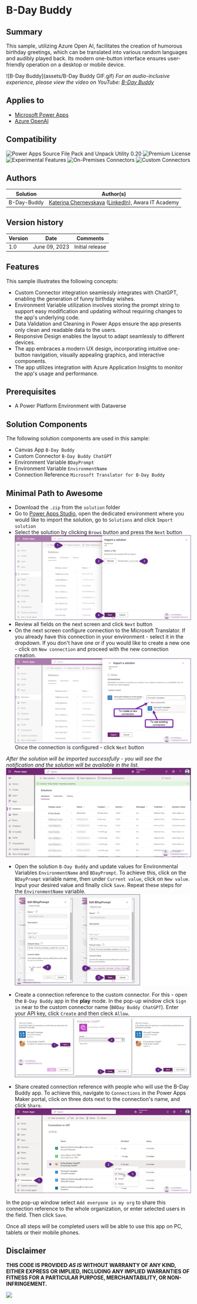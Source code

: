 # B-Day Buddy

## Summary

This sample, utilizing Azure Open AI, facilitates the creation of humorous birthday greetings, which can be translated into various random languages and audibly played back. Its modern one-button interface ensures user-friendly operation on a desktop or mobile device.

![B-Day Buddy](assets/B-Day Buddy GIF.gif)
*For an audio-inclusive experience, please view the video on YouTube: [B-Day Buddy](https://youtu.be/Qvaa4iAy6LQ)*

## Applies to

* [Microsoft Power Apps](https://docs.microsoft.com/powerapps/)
* [Azure OpenAI](https://learn.microsoft.com/en-us/azure/cognitive-services/openai/)

## Compatibility

![Power Apps Source File Pack and Unpack Utility 0.20](https://img.shields.io/badge/Packing%20Tool-0.20-green.svg)
![Premium License](https://img.shields.io/badge/Premium%20License-Required-red.svg "Premium license required")
![Experimental Features](https://img.shields.io/badge/Experimental%20Features-No-green.svg "Does not rely on experimental features")
![On-Premises Connectors](https://img.shields.io/badge/On--Premises%20Connectors-No-green.svg "Does not use on-premise connectors")
![Custom Connectors](https://img.shields.io/badge/Custom%20Connectors-Required-red.svg "Use custom connectors")

## Authors

Solution|Author(s)
--------|---------
B-Day-Buddy | [Katerina Chernevskaya](https://github.com/Katerina-Chernevskaya) ([LinkedIn](https://www.linkedin.com/in/katerinachernevskaya/)), Awara IT Academy

## Version history

Version|Date|Comments
-------|----|--------
1.0|June 09, 2023|Initial release

## Features

This sample illustrates the following concepts:

* Custom Connector integration seamlessly integrates with ChatGPT, enabling the generation of funny birthday wishes.
* Environment Variable utilization involves storing the prompt string to support easy modification and updating without requiring changes to the app's underlying code.
* Data Validation and Cleaning in Power Apps ensure the app presents only clean and readable data to the users.
* Responsive Design enables the layout to adapt seamlessly to different devices.
* The app embraces a modern UX design, incorporating intuitive one-button navigation, visually appealing graphics, and interactive components.
* The app utilizes integration with Azure Application Insights to monitor the app's usage and performance.

## Prerequisites

* A Power Platform Environment with Dataverse

## Solution Components

The following solution components are used in this sample:

* Canvas App `B-Day Buddy`
* Custom Connector `B-Day Buddy ChatGPT`
* Environment Variable `BDayPrompt`
* Environment Variable `EnvironmentName`
* Connection Reference `Microsoft Translator for B-Day Buddy`

## Minimal Path to Awesome

* Download the `.zip` from the `solution` folder
* Go to [Power Apps Studio](https://make.powerapps.com/), open the dedicated environment where you would like to import the solution, go to `Solutions` and click `Import solution`
* Select the solution by clicking `Brows` button and press the `Next` button 
![Import solution - step 1](./assets/1.png)
* Review all fields on the next screen and click `Next` button
* On the next screen configure connection to the Microsoft Translator. If you already have this connection in your environment - select it in the dropdown. If you don't have one or if you would like to create a new one - click on `New connection` and proceed with the new connection creation.
![Import solution - step 2](./assets/2.png)
Once the connection is configured - click `Next` button

*After the solution will be imported successfully - you will see the notification and the solution will be available in the list.*
![Import solution - done](./assets/3.png)

* Open the solution `B-Day Buddy` and update values for Environmental Variables `EnvironmentName` and `BDayPrompt`. To achieve this, click on the `BDayPrompt` variable name, then under `Current value`, click on `New value`. Input your desired value and finally click `Save`. Repeat these steps for the `EnvironmentName` variable. 
![Update Environment Variables](./assets/4.png)

* Create a connection reference to the custom connector. For this - open the `B-Day Buddy` app in the **play** mode. In the pop-up window click `Sign in` near to the custom connector name (`B0Day Buddy ChatGPT`). Enter your API key, click `Create` and then cleck `Allow`.
![Create a connection reference](./assets/5.png)

* Share created connection reference with people who will use the B-Day Buddy app. To achieve this, navigate to `Connections` in the Power Apps Maker portal, click on three dots next to the connection's name, and click `Share`.
![Share a connection reference - part 1](./assets/6.png)

In the pop-up window select `Add everyone in my org` to share this connection reference to the whole organization, or enter selected users in the field. Then click `Save`.

Once all steps will be completed users will be able to use this app on PC, tablets or their mobile phones.

## Disclaimer

**THIS CODE IS PROVIDED *AS IS* WITHOUT WARRANTY OF ANY KIND, EITHER EXPRESS OR IMPLIED, INCLUDING ANY IMPLIED WARRANTIES OF FITNESS FOR A PARTICULAR PURPOSE, MERCHANTABILITY, OR NON-INFRINGEMENT.**

<img src="https://telemetry.sharepointpnp.com/powerapps-samples/samples/b-day-buddy" />
